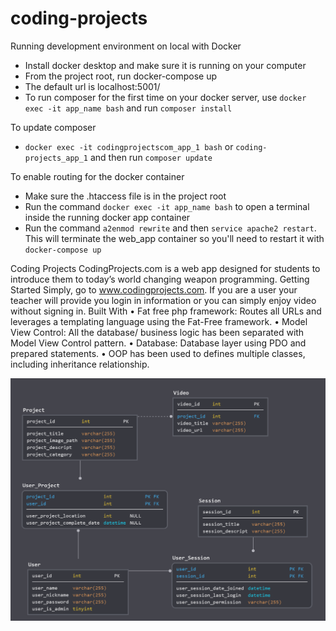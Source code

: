 # coding-projects

Running development environment on local with Docker
* Install docker desktop and make sure it is running on your computer
* From the project root, run docker-compose up
* The default url is localhost:5001/
* To run composer for the first time on your docker server, use ```docker exec -it app_name bash``` and run ```composer install```

To update composer
* ```docker exec -it codingprojectscom_app_1 bash``` or ```coding-projects_app_1``` and then run ```composer update```

To enable routing for the docker container
* Make sure the .htaccess file is in the project root
* Run the command ```docker exec -it app_name bash``` to open a terminal inside the running docker app container
* Run the command ```a2enmod rewrite``` and then ```service apache2 restart```. This will terminate the web_app container so you'll need to restart it with ```docker-compose up```

Coding Projects
CodingProjects.com is a web app designed for students to introduce them to today’s world changing weapon programming. 
Getting Started
Simply, go to www.codingprojects.com. If you are a user your teacher will provide you login in information or you can simply enjoy video without signing in.
Built With
•	Fat free php framework: Routes all URLs and leverages a templating language using the Fat-Free framework.
•	Model View Control: All the database/ business logic has been separated with Model View Control pattern.
•	 Database: Database layer using PDO and prepared statements.
•	OOP has been used to defines multiple classes, including inheritance relationship.

![](images/diagram.PNG)
